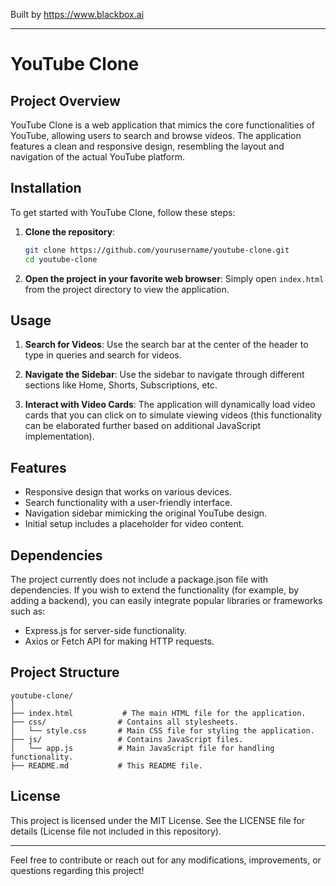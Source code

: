 
Built by https://www.blackbox.ai

---

# YouTube Clone

## Project Overview
YouTube Clone is a web application that mimics the core functionalities of YouTube, allowing users to search and browse videos. The application features a clean and responsive design, resembling the layout and navigation of the actual YouTube platform.

## Installation
To get started with YouTube Clone, follow these steps:

1. **Clone the repository**:
   ```bash
   git clone https://github.com/yourusername/youtube-clone.git
   cd youtube-clone
   ```

2. **Open the project in your favorite web browser**:
   Simply open `index.html` from the project directory to view the application.

## Usage
1. **Search for Videos**:
   Use the search bar at the center of the header to type in queries and search for videos.

2. **Navigate the Sidebar**:
   Use the sidebar to navigate through different sections like Home, Shorts, Subscriptions, etc.

3. **Interact with Video Cards**:
   The application will dynamically load video cards that you can click on to simulate viewing videos (this functionality can be elaborated further based on additional JavaScript implementation).

## Features
- Responsive design that works on various devices.
- Search functionality with a user-friendly interface.
- Navigation sidebar mimicking the original YouTube design.
- Initial setup includes a placeholder for video content.

## Dependencies
The project currently does not include a package.json file with dependencies. If you wish to extend the functionality (for example, by adding a backend), you can easily integrate popular libraries or frameworks such as:
- Express.js for server-side functionality.
- Axios or Fetch API for making HTTP requests.

## Project Structure
```
youtube-clone/
│
├── index.html           # The main HTML file for the application.
├── css/                # Contains all stylesheets.
│   └── style.css       # Main CSS file for styling the application.
├── js/                 # Contains JavaScript files.
│   └── app.js          # Main JavaScript file for handling functionality.
├── README.md           # This README file.
```

## License
This project is licensed under the MIT License. See the LICENSE file for details (License file not included in this repository).

---

Feel free to contribute or reach out for any modifications, improvements, or questions regarding this project!